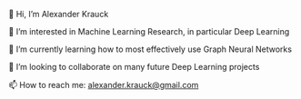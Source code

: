 
👋 Hi, I’m Alexander Krauck

👀 I’m interested in Machine Learning Research, in particular Deep Learning

🌱 I’m currently learning how to most effectively use Graph Neural Networks

💞️ I’m looking to collaborate on many future Deep Learning projects

📫 How to reach me: alexander.krauck@gmail.com
